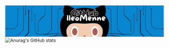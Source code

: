 ![Urso austronauta](https://github.com/lleoMenne/lleoMenne/blob/main/GitHub%20Banner.jpg)
![Anurag's GitHub stats](https://github-readme-stats.vercel.app/api?username=lleomenne&show_icons=true&theme=tokyonight)
